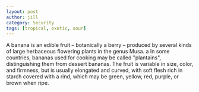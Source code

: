 ```yaml
---
layout: post
author: jill
category: Security
tags: [tropical, exotic, sour]
---
```

A banana is an edible fruit – botanically a berry – produced by several kinds
of large herbaceous flowering plants in the genus Musa.
a
In some countries, bananas used for cooking may be called "plantains",
distinguishing them from dessert bananas. The fruit is variable in size, color,
and firmness, but is usually elongated and curved, with soft flesh rich in
starch covered with a rind, which may be green, yellow, red, purple, or brown
when ripe.
